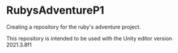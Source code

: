 # RubysAdventureP1
Creating a repository for the ruby's adventure project. 

This repository is intended to be used with the Unity editor version 2021.3.8f1

